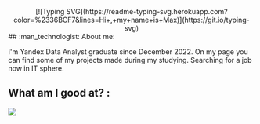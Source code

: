 <div align="center">
[![Typing SVG](https://readme-typing-svg.herokuapp.com?color=%2336BCF7&lines=Hi+,+my+name+is+Max)](https://git.io/typing-svg)
</div>
## :man_technologist: About me:

I'm Yandex Data Analyst graduate since December 2022. On my page you can find some of my projects made during my studying. Searching for a job now in IT sphere. 

## What am I good at? :


 ![](https://github-profile-summary-cards.vercel.app/api/cards/repos-per-language?username=Ordinary76)
